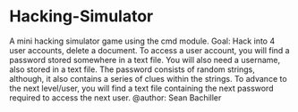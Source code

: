 # Hacking-Simulator
A mini hacking simulator game using the cmd module. 
Goal: Hack into 4 user accounts, delete a document. 
To access a user account, you will find a password stored somewhere in a text file. 
You will also need a username, also stored in a text file. The password consists of random strings,
although, it also contains a series of clues within the strings. To advance to the next level/user, you will find a
text file containing the next password required to access the next user. 
@author: Sean Bachiller
